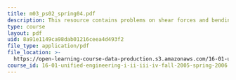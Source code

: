 ```yaml
---
title: m03_ps02_spring04.pdf
description: This resource contains problems on shear forces and bending moments.
type: course
layout: pdf
uid: 8a91e1149ca98dab01216ceea4d493f2
file_type: application/pdf
file_location: >-
  https://open-learning-course-data-production.s3.amazonaws.com/16-01-unified-engineering-i-ii-iii-iv-fall-2005-spring-2006/8a91e1149ca98dab01216ceea4d493f2_m03_ps02_spring04.pdf
course_id: 16-01-unified-engineering-i-ii-iii-iv-fall-2005-spring-2006
---
```

